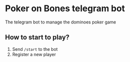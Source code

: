# Poker on Bones telegram bot

The telegram bot to manage the dominoes poker game 

## How to start to play?

1. Send `/start` to the bot
2. Register a new player